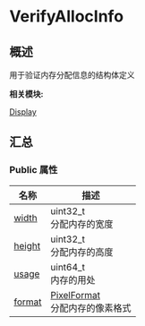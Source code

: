 # VerifyAllocInfo


## 概述

用于验证内存分配信息的结构体定义

**相关模块:**

[Display](_display.md)


## 汇总


### Public 属性

  | 名称 | 描述 | 
| -------- | -------- |
| [width](_display.md#width-79) | uint32_t<br/>分配内存的宽度 | 
| [height](_display.md#height-78) | uint32_t<br/>分配内存的高度 | 
| [usage](_display.md#usage-22) | uint64_t<br/>内存的用处 | 
| [format](_display.md#format-22) | [PixelFormat](_display.md#pixelformat)<br/>分配内存的像素格式 | 
